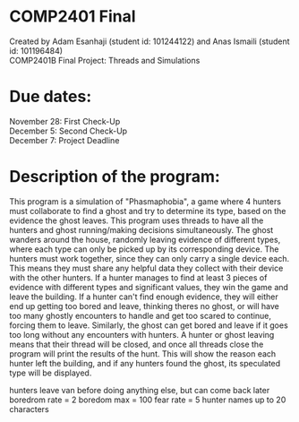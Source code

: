 # COMP2401 Final

Created by Adam Esanhaji (student id: 101244122) and Anas Ismaili (student id: 101196484)  
COMP2401B Final Project: Threads and Simulations

# Due dates:

November 28: First Check-Up  
December 5: Second Check-Up  
December 7: Project Deadline

# Description of the program:

This program is a simulation of "Phasmaphobia", a game where 4 hunters must collaborate to find a ghost and try to determine its type, based on the evidence the ghost leaves. This program uses threads to have all the hunters and ghost running/making decisions simultaneously. The ghost wanders around the house, randomly leaving evidence of different types, where each type can only be picked up by its corresponding device. The hunters must work together, since they can only carry a single device each. This means they must share any helpful data they collect with their device with the other hunters. If a hunter manages to find at least 3 pieces of evidence with different types and significant values, they win the game and leave the building. If a hunter can't find enough evidence, they will either end up getting too bored and leave, thinking theres no ghost, or will have too many ghostly encounters to handle and get too scared to continue, forcing them to leave. Similarly, the ghost can get bored and leave if it goes too long without any encounters with hunters. A hunter or ghost leaving means that their thread will be closed, and once all threads close the program will print the results of the hunt. This will show the reason each hunter left the building, and if any hunters found the ghost, its speculated type will be displayed.

hunters leave van before doing anything else, but can come back later  
boredrom rate = 2
boredom max = 100
fear rate = 5
hunter names up to 20 characters

